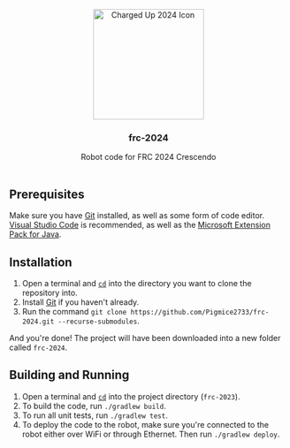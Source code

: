 <div align="center">
    <img alt="Charged Up 2024 Icon" src="https://www.firstinspires.org/sites/default/files/first-in-show/game-and-season/crescendo-logo.svg" width="200px" />
    <h3><strong>frc-2024</strong></h3>
    <h7>Robot code for FRC 2024 Crescendo</h7>
</div>
<br>

## Prerequisites

Make sure you have [Git](https://git-scm.com/downloads) installed, as well as some form of code editor. [Visual Studio Code](https://code.visualstudio.com/) is recommended, as well as the [Microsoft Extension Pack for Java](https://marketplace.visualstudio.com/items?itemName=vscjava.vscode-java-pack).

## Installation

1. Open a terminal and [`cd`](https://docs.microsoft.com/en-us/windows-server/administration/windows-commands/cd) into the directory you want to clone the repository into.
2. Install [Git](https://git-scm.com/downloads) if you haven't already.
3. Run the command `git clone https://github.com/Pigmice2733/frc-2024.git --recurse-submodules`.

And you're done! The project will have been downloaded into a new folder called `frc-2024`.

## Building and Running

1. Open a terminal and [`cd`](https://docs.microsoft.com/en-us/windows-server/administration/windows-commands/cd) into the project directory (`frc-2023`).
2. To build the code, run `./gradlew build`.
3. To run all unit tests, run `./gradlew test`.
4. To deploy the code to the robot, make sure you're connected to the robot either over WiFi or through Ethernet. Then run `./gradlew deploy`.